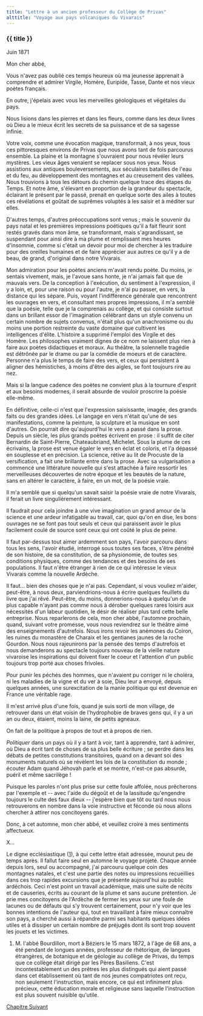 ```yaml
---
title: "Lettre à un ancien professeur du Collège de Privas"
alttitle: "Voyage aux pays volcaniques du Vivarais"
---
```


### {{ title }}

<p class="end">Juin 1871</p>

<p class="tab">Mon cher abbé,</p>

Vous n'avez pas oublié ces temps heureux où ma jeunesse apprenait à comprendre
et admirer Virgile, Homère, Euripide, Tasse, Dante et nos vieux poètes français.

En outre, j'épelais avec vous les merveilles géologiques et végétales du pays.

Nous lisions dans les pierres et dans les fleurs, comme dans les deux livres où
Dieu a le mieux écrit les secrets de sa puissance et de sa sagesse infinie.

Votre voix, comme une évocation magique, transformait, à nos yeux, tous ces
pittoresques environs de Privas que nous avons tant de fois parcourus ensemble.
La plaine et la montagne s'ouvraient pour nous révéler leurs mystères. Les vieux
âges venaient se replacer sous nos yeux. Nous assistions aux antiques
bouleversements, aux séculaires batailles de l'eau et du feu, au développement
des montagnes et au creusement des vallées. Nous trouvions à tous les détours du
chemin quelque trace des étapes du Temps. Et notre âme, s'élevant en proportion
de la grandeur du spectacle, éclairant le présent par le passé, prenait en
quelque sorte des ailes à toutes ces révélations et goûtait de suprêmes voluptés
à les saisir et à méditer sur elles.

D'autres temps, d'autres préoccupations sont venus ; mais le souvenir du pays
natal et les premières impressions poétiques qu'il a fait fleurir sont restés
gravés dans mon âme, se transformant, mais s'agrandissant, se suspendant pour
ainsi dire à ma plume et remplissant mes heures d'insomnie, comme si c'était un
devoir pour moi de chercher à les traduire pour des oreilles humaines et de
faire apprécier aux autres ce qu'il y a de beau, de grand, d'original dans notre
Vivarais.

Mon admiration pour les poètes anciens m'avait rendu poète. Du moins, je sentais
vivement, mais, je l'avoue sans honte, je n'ai jamais fait que de mauvais vers.
De la conception à l'exécution, du sentiment à l'expression, il y a loin, et,
pour une raison ou pour l'autre, je n'ai pu passer, en vers, la distance qui les
sépare. Puis, voyant l'indifférence générale que rencontrent les ouvrages en
vers, et consultant mes propres impressions, il m'a semblé que la poésie, telle
que je la comprenais au collège, et qui consiste surtout dans un brillant essor
de l'imagination célébrant dans un style convenu un certain nombre de sujets
convenus, n'était plus qu'un anachronisme ou du moins une portion restreinte du
vaste domaine que cultivent les intelligences d'élite. L'histoire a supprimé
l'emploi des Virgile et des Homère. Les philosophes vraiment dignes de ce nom ne
laissent plus rien à faire aux poètes didactiques et moraux. Au théâtre, la
solennelle tragédie est détrônée par le drame ou par la comédie de moeurs et de
caractère. Personne n'a plus le temps de faire des vers, et ceux qui persistent
à aligner des hémistiches, à moins d'être des aigles, se font toujours rire au
nez.

Mais si la langue cadence des poètes ne convient plus à la tournure d'esprit et
aux besoins modernes, il serait absurde de vouloir proscrire la poésie
elle-même.

En définitive, celle-ci n'est que l'expression saisissante, imagée, des grands
faits ou des grandes idées. Le langage en vers n'était qu'une de ses
manifestations, comme la peinture, la sculpture et la musique en sont d'autres.
On pourrait dire qu'aujourd'hui le vers a passé dans la prose. Depuis un siècle,
les plus grands poètes écrivent en prose : il suffit de citer Bernardin de
Saint-Pierre, Chateaubriand, Michelet. Sous la plume de ces écrivains, la prose
est venue égaler le vers en éclat et coloris, et l'a dépassé en souplesse et en
précision. La science, rétive au lit de Procuste de la versification, a fait une
brillante entre dans la prose. Avec sa vulgarisation a commencé une littérature
nouvelle qui s'est attachée à faire ressortir les merveilleuses découvertes de
notre époque et les beautés de la nature, sans en altérer le caractère, à faire,
en un mot, de la poésie vraie.

Il m'a semblé que si quelqu'un savait saisir la poésie vraie de notre Vivarais,
il ferait un livre singulièrement intéressant.

Il faudrait pour cela joindre à une vive imagination un grand amour de la
science et une ardeur infatigable au travail, car, quoi qu'on en dise, les bons
ouvrages ne se font pas tout seuls et ceux qui paraissent avoir le plus
facilement coulé de source sont ceux qui ont coûté le plus de peine.

Il faut par-dessus tout aimer ardemment son pays, l'avoir parcouru dans tous les
sens, l'avoir étudié, interrogé sous toutes ses faces, s'être pénétré de son
histoire, de sa constitution, de sa physionomie, de toutes ses conditions
physiques, comme des tendances et des besoins de ses populations. Il faut n'être
étranger à rien de ce qui intéresse le vieux Vivarais comme la nouvelle Ardèche.

Il faut... bien des choses que je n'ai pas. Cependant, si vous vouliez m'aider,
peut-être, à nous deux, parviendrions-nous à écrire quelques feuillets du livre
que j'ai rêvé. Peut-être, du moins, donnerions-nous à quelqu'un de plus capable
n'ayant pas comme nous à dérober quelques rares loisirs aux nécessités d'un
labeur quotidien, le désir de réaliser plus tard cette belle entreprise. Nous
reparlerons de cela, mon cher abbé, l'automne prochain, quand, suivant votre
promesse, vous nous reviendrez sur le théâtre aimé des enseignements
d'autrefois. Nous irons revoir les anémones du Coiron, les ruines du monastère
de Charaix et les gentianes jaunes de la roche Gourdon. Nous nous rajeunirons
par la pensée des temps d'autrefois et nous demanderons au spectacle toujours
nouveau de la vieille nature vivaroise les inspirations qui doivent fixer le
coeur et l'attention d'un public toujours trop porté aux choses frivoles.

Pour punir les péchés des hommes, que n'avaient pu corriger ni le choléra, ni
les maladies de la vigne et du ver à soie, Dieu leur a envoyé, depuis quelques
années, une surexcitation de la manie politique qui est devenue en France une
véritable rage.

Il m'est arrivé plus d'une fois, quand je suis sorti de mon village, de
retrouver dans un état voisin de l'hydrophobie de braves gens qui, il y a un an
ou deux, étaient, moins la laine, de petits agneaux.

On fait de la politique à propos de tout et à propos de rien.

_Politiquer_ dans un pays où il y a tant à voir, tant à apprendre, tant à
admirer, où Dieu a écrit tant de choses de sa plus belle écriture ; se perdre
dans les débats de petites constitutions transitoires, quand on a devant soi des
monuments naturels où se révèlent les lois de la constitution du monde ; écouter
Adam quand Jéhovah parle et se montre, n'est-ce pas absurde, puéril et même
sacrilège !

Puisque les paroles n'ont plus prise sur cette foule affolée, nous prêcherons
par l'exemple et -- avec l'aide du dégoût et de la lassitude qu'engendre
toujours le culte des faux dieux -- j'espère bien que tôt ou tard nous nous
retrouverons en nombre dans la voie instructive et féconde où nous allons
chercher à attirer nos concitoyens garés.

Donc, à cet automne, mon cher abbé, et veuillez croire à mes sentiments
affectueux.

<p class="tab">X...</p>

Le digne ecclésiastique ([1](#notes)), à qui cette lettre était adressée, mourut
peu de temps après. Il fallut faire seul en automne le voyage projeté. Chaque
année depuis lors, seul ou accompagné, j'ai parcouru quelque coin des montagnes
natales, et c'est une partie des notes ou impressions recueillies dans ces trop
rapides excursions que je présente aujourd'hui au public ardéchois. Ceci n'est
point un travail académique, mais une suite de récits et de causeries, écrits au
courant de la plume et sans aucune prétention. Je prie mes concitoyens de
l'Ardèche de fermer les yeux sur une foule de lacunes ou de défauts qui s'y
trouvent certainement, pour n'y voir que les bonnes intentions de l'auteur qui,
tout en travaillant à faire mieux connaître son pays, a cherché aussi à répandre
parmi ses habitants quelques idées utiles et à dissiper un certain nombre de
préjugés dont ils sont trop souvent les jouets et les victimes.

<div id="notes">

1. M. l'abbé Bourdillon, mort à Béziers le 15 mars 1872, à l'âge de 68 ans, a
été pendant de longues années, professeur de rhétorique, de langues étrangères,
de botanique et de géologie au collège de Privas, du temps que ce collège était
dirigé par les Pères Basiliens. C'est incontestablement un des prêtres les plus
distingués qui aient passé dans cet établissement où tant de nos jeunes
compatriotes ont reçu, non seulement l'instruction, mais encore, ce qui est
infiniment plus précieux, cette éducation morale et religieuse sans laquelle
l'instruction est plus souvent nuisible qu'utile.

</div>

<div id="next">

[Chapitre Suivant](01.html)

</div>
